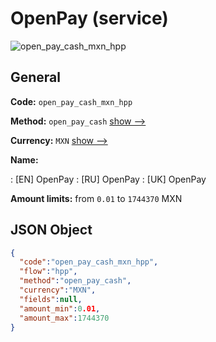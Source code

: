 
# OpenPay (service) 
![open_pay_cash_mxn_hpp](https://static.openfintech.io/payment_methods/open_pay_cash_mxn_hpp/logo.svg?w=400&c=v0.59.26#w200)  

## General 
 
**Code:** `open_pay_cash_mxn_hpp` 
 
**Method:** `open_pay_cash` 
 [show -->](/payment-methods/open_pay_cash/) 
 
**Currency:** `MXN` [show -->](/currencies/MXN/) 
 
**Name:** 
 
:	[EN] OpenPay 
:	[RU] OpenPay 
:	[UK] OpenPay 
 
**Amount limits:** from `0.01` to `1744370` MXN 

## JSON Object 

```json
{
  "code":"open_pay_cash_mxn_hpp",
  "flow":"hpp",
  "method":"open_pay_cash",
  "currency":"MXN",
  "fields":null,
  "amount_min":0.01,
  "amount_max":1744370
}
```  
